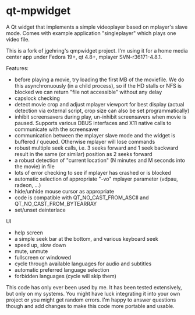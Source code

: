 # qt-mpwidget

A Qt widget that implements a simple videoplayer based on mplayer's slave mode. Comes with example application "singleplayer" which plays one video file.

This is a fork of jgehring's qmpwidget project. I'm using it for a home media center app under Fedora 19+, qt 4.8+, mplayer SVN-r36171-4.8.1.

Features:

* before playing a movie, try loading the first MB of the moviefile. We do this asynchronuously (in a child process), so if the HD stalls or NFS is blocked we can return "file not accessible" without any delay
* capslock checking
* detect movie crop and adjust mplayer viewport for best display (actual detection via external script, crop size can also be set programmatically)
* inhibit screensavers during play, un-inhibit screensavers when movie is paused. Supports various DBUS interfaces and X11 native calls to communicate with the screensaver
* communication between the mplayer slave mode and the widget is buffered / queued. Otherwise mplayer will lose commands
* robust multiple seek calls, i.e. 3 seeks forward and 1 seek backward result in the same (or similar) position as 2 seeks forward
* a robust detection of "current location" (N minutes and M seconds into the movie) in file
* lots of error checking to see if mplayer has crashed or is blocked
* automatic selection of appropriate "-vo" mplayer parameter (vdpau, radeon, ...)
* hide/unhide mouse cursor as appropriate
* code is compatible with QT_NO_CAST_FROM_ASCII and QT_NO_CAST_FROM_BYTEARRAY
* set/unset deinterlace

UI

* help screen
* a simple seek bar at the bottom, and various keyboard seek
* speed up, slow down
* mute, unmute
* fullscreen or windowed
* cycle through available languages for audio and subtitles
* automatic preferred language selection
* forbidden languages (cycle will skip them)

This code has only ever been used by me. It has been tested extensively, but only on my systems. You might have luck integrating it into your own project or you might get random errors. I'm happy to answer questions though and add changes to make this code more portable and usable.
